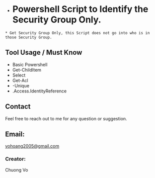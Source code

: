 * # Powershell Script to Identify the Security Group Only.
~~~ 
* Get Security Group Only, this Script does not go into who is in those Security Group. 
~~~

## Tool Usage / Must Know
* Basic Powershell
* Get-ChildItem
* Select
* Get-Acl
* -Unique
* .Access.IdentityReference

## Contact
Feel free to reach out to me for any question or suggestion.
## Email: 
vohoang2005@gmail.com

### Creator:
Chuong Vo